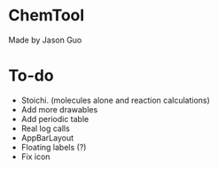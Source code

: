 # ChemTool
Made by Jason Guo
# To-do
- Stoichi. (molecules alone and reaction calculations)
- Add more drawables
- Add periodic table
- Real log calls
- AppBarLayout
- Floating labels (?)
- Fix icon
